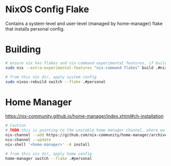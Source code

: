 # NixOS Config Flake

Contains a system-level and user-level (managed by home-manager) flake that installs personal config.

# Building

```sh
# ensure nix has flakes and nix-command experimental features, if building for the first time
sudo nix --extra-experimental-features "nix-command flakes" build .#nixosConfigurations.personal.config.system.build.toplevel

# from this nix dir, apply system config
sudo nixos-rebuild switch --flake .#personal

```

# Home Manager

https://nix-community.github.io/home-manager/index.xhtml#ch-installation

```sh
# Caution
# TODO this is pointing to the unstable home manager channel, where we don't really want that...
nix-channel --add https://github.com/nix-community/home-manager/archive/master.tar.gz home-manager
nix-channel --update
nix-shell '<home-manager>' -A install

# from this nix dir, apply home config
home-manager switch --flake .#personal
```
